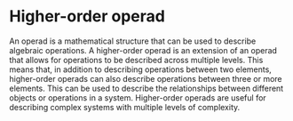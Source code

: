 # Higher-order operad

An operad is a mathematical structure that can be used to describe algebraic operations. A higher-order operad is an extension of an operad that allows for operations to be described across multiple levels. This means that, in addition to describing operations between two elements, higher-order operads can also describe operations between three or more elements. This can be used to describe the relationships between different objects or operations in a system. Higher-order operads are useful for describing complex systems with multiple levels of complexity.
